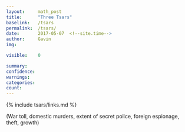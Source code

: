 ```yaml
---
layout: 	math_post
title:  	"Three Tsars"
baselink:	/tsars
permalink:	/tsars/
date:   	2017-05-07  <!--site.time-->
author:		Gavin	
img:		

visible:	0

summary:	
confidence: 
warnings: 	
categories: 
count: 		
---
```


{%	include tsars/links.md	%} 




(War toll, domestic murders, extent of secret police, foreign espionage, theft, growth)
